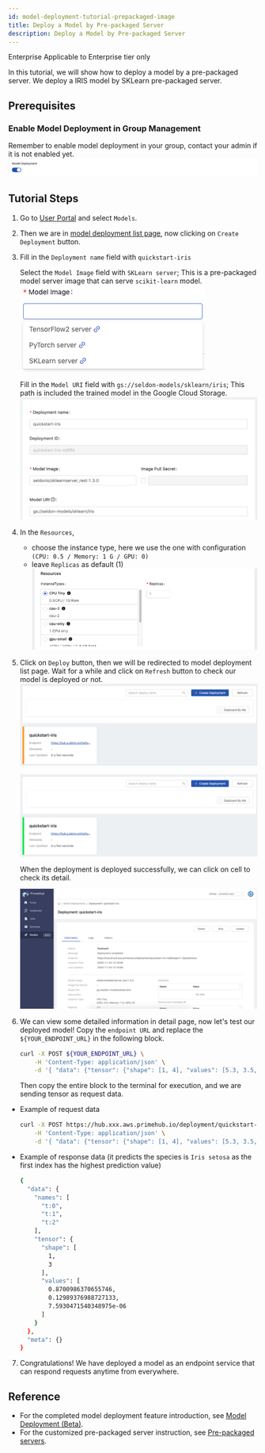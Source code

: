 ```yaml
---
id: model-deployment-tutorial-prepackaged-image
title: Deploy a Model by Pre-packaged Server
description: Deploy a Model by Pre-packaged Server
---
```


<div class="ee-only tooltip">Enterprise
  <span class="tooltiptext">Applicable to Enterprise tier only</span>
</div>

In this tutorial, we will show how to deploy a model by a pre-packaged server. We deploy a IRIS model by SKLearn pre-packaged server.

## Prerequisites

### Enable Model Deployment in Group Management

Remember to enable model deployment in your group, contact your admin if it is not enabled yet.
![](assets/mdeploy_enable.png)

## Tutorial Steps

1. Go to [User Portal](quickstart/login-portal-user) and select `Models`.
2. Then we are in [model deployment list page](model-deployment-feature#list), now clicking on `Create Deployment` button.
3. Fill in the `Deployment name` field with `quickstart-iris`

   Select the `Model Image` field with `SKLearn server`; This is a pre-packaged model server image that can serve `scikit-learn` model.
   ![](assets/mdeploy_create_model_image_suggestion.png)

   Fill in the `Model URI` field with `gs://seldon-models/sklearn/iris`; This path is included the trained model in the Google Cloud Storage.
   ![](assets/mdeploy_quickstart_deploydetail_1.png)
   
4. In the `Resources`,
    - choose the instance type, here we use the one with configuration `(CPU: 0.5 / Memory: 1 G / GPU: 0)`
    - leave `Replicas` as default (1)
    ![](assets/mdeploy_quickstart_deployresource.png)
5. Click on `Deploy` button, then we will be redirected to model deployment list page. Wait for a while and click on `Refresh` button to check our model is deployed or not.
    ![](assets/mdeploy_quickstart_deploying_iris.png)
    
    ![](assets/mdeploy_quickstart_deployed_iris.png)

    When the deployment is deployed successfully, we can click on cell to check its detail.
    
    ![](assets/mdeploy_quickstart_detailpage_1.png)

6. We can view some detailed information in detail page, now let's test our deployed model! Copy the `endpoint URL` and replace the `${YOUR_ENDPOINT_URL}` in the following block.
    ```bash
    curl -X POST ${YOUR_ENDPOINT_URL} \
        -H 'Content-Type: application/json' \
        -d '{ "data": {"tensor": {"shape": [1, 4], "values": [5.3, 3.5, 1.4, 0.2]}} }'
    ```
    Then copy the entire block to the terminal for execution, and we are sending tensor as request data.

  - Example of request data
      ```bash
      curl -X POST https://hub.xxx.aws.primehub.io/deployment/quickstart-iris-xxx/api/v1.0/predictions \
          -H 'Content-Type: application/json' \
          -d '{ "data": {"tensor": {"shape": [1, 4], "values": [5.3, 3.5, 1.4, 0.2]}} }'
      ```
  - Example of response data (it predicts the species is `Iris setosa` as the first index has the highest prediction value)
      ```bash
      {
        "data": {
          "names": [
            "t:0",
            "t:1",
            "t:2"
          ],
          "tensor": {
            "shape": [
              1,
              3
            ],
            "values": [
              0.8700986370655746,
              0.12989376988727133,
              7.5930471540348975e-06
            ]
          }
        },
        "meta": {}
      }
      ```
7. Congratulations! We have deployed a model as an endpoint service that can respond requests anytime from everywhere.

## Reference

- For the completed model deployment feature introduction, see [Model Deployment (Beta)](model-deployment-feature).
- For the customized pre-packaged server instruction, see [Pre-packaged servers](model-deployment-prepackaged-server-intro).
